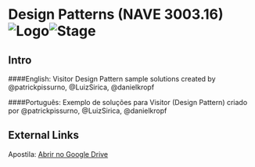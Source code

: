 # Design Patterns (NAVE 3003.16) ![Logo](https://img.shields.io/badge/Design-Patterns-blue.svg)![Stage](https://img.shields.io/badge/Stage-Done-green.svg)

## Intro
####English:
Visitor Design Pattern sample solutions created by @patrickpissurno, @LuizSirica, @danielkropf

####Português:
Exemplo de soluções para Visitor (Design Pattern) criado por @patrickpissurno, @LuizSirica, @danielkropf

## External Links
Apostila: [Abrir no Google Drive](https://docs.google.com/presentation/d/1zL4jRaqqm1-YxL_oh57GEOuN7k18_ZswmK7vO5WiK94/)